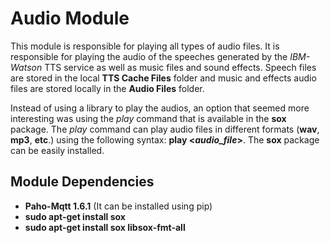 # Audio Module #

This module is responsible for playing all types of audio files. It is responsible for playing the audio of the speeches generated by the *IBM-Watson* TTS service as well as music files and sound effects. Speech files are stored in the local **TTS Cache Files** folder and music and effects audio files are stored locally in the **Audio Files** folder.

Instead of using a library to play the audios, an option that seemed more interesting was using the *play* command that is available in the **sox** package. The *play* command can play audio files in different formats (**wav**, **mp3**, **etc**.) using the following syntax: **play <*audio_file*>**. The **sox** package can be easily installed.

## Module Dependencies

* **Paho-Mqtt 1.6.1** (It can be installed using pip)
* **sudo apt-get install sox**
* **sudo apt-get install sox libsox-fmt-all**

